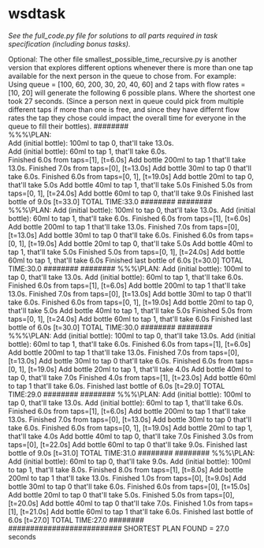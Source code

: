 # wsdtask

*See the full_code.py file for solutions to all parts required in task specification (including bonus tasks).*

Optional:
The other file smallest_possible_time_recursive.py is another version that explores different options whenever there is more than one tap available for the next person in the queue to chose from.
For example:
Using queue = [100, 60, 200, 30, 20, 40, 60] and 2 taps with flow rates = [10, 20] will generate the following 6 possible plans.
Where the shortest one took 27 seconds. (Since a person next in queue could pick from multiple different taps if more than one is free, and since they have differnt flow rates the tap they chose could impact the overall time for everyone in the queue to fill their bottles).
########  
\%\%\%\PLAN:   
Add (initial bottle): 100ml to tap 0, that'll take 13.0s.  
Add (initial bottle): 60ml to tap 1, that'll take 6.0s.  
Finished 6.0s from taps=[1], [t=6.0s]
Add bottle 200ml to tap 1 that'll take 13.0s.
Finished 7.0s from taps=[0], [t=13.0s]
Add bottle 30ml to tap 0 that'll take 6.0s.
Finished 6.0s from taps=[0, 1], [t=19.0s]
Add bottle 20ml to tap 0, that'll take 5.0s
Add bottle 40ml to tap 1, that'll take 5.0s
Finished 5.0s from taps=[0, 1], [t=24.0s]
Add bottle 60ml to tap 0, that'll take 9.0s
Finished last bottle of 9.0s [t=33.0]
 TOTAL TIME:33.0
########
########
\%\%\%\PLAN: 
Add (initial bottle): 100ml to tap 0, that'll take 13.0s.
Add (initial bottle): 60ml to tap 1, that'll take 6.0s.
Finished 6.0s from taps=[1], [t=6.0s]
Add bottle 200ml to tap 1 that'll take 13.0s.
Finished 7.0s from taps=[0], [t=13.0s]
Add bottle 30ml to tap 0 that'll take 6.0s.
Finished 6.0s from taps=[0, 1], [t=19.0s]
Add bottle 20ml to tap 0, that'll take 5.0s
Add bottle 40ml to tap 1, that'll take 5.0s
Finished 5.0s from taps=[0, 1], [t=24.0s]
Add bottle 60ml to tap 1, that'll take 6.0s
Finished last bottle of 6.0s [t=30.0]
 TOTAL TIME:30.0
########
########
\%\%\%\PLAN: 
Add (initial bottle): 100ml to tap 0, that'll take 13.0s.
Add (initial bottle): 60ml to tap 1, that'll take 6.0s.
Finished 6.0s from taps=[1], [t=6.0s]
Add bottle 200ml to tap 1 that'll take 13.0s.
Finished 7.0s from taps=[0], [t=13.0s]
Add bottle 30ml to tap 0 that'll take 6.0s.
Finished 6.0s from taps=[0, 1], [t=19.0s]
Add bottle 20ml to tap 0, that'll take 5.0s
Add bottle 40ml to tap 1, that'll take 5.0s
Finished 5.0s from taps=[0, 1], [t=24.0s]
Add bottle 60ml to tap 1, that'll take 6.0s
Finished last bottle of 6.0s [t=30.0]
 TOTAL TIME:30.0
########
########
\%\%\%\PLAN: 
Add (initial bottle): 100ml to tap 0, that'll take 13.0s.
Add (initial bottle): 60ml to tap 1, that'll take 6.0s.
Finished 6.0s from taps=[1], [t=6.0s]
Add bottle 200ml to tap 1 that'll take 13.0s.
Finished 7.0s from taps=[0], [t=13.0s]
Add bottle 30ml to tap 0 that'll take 6.0s.
Finished 6.0s from taps=[0, 1], [t=19.0s]
Add bottle 20ml to tap 1, that'll take 4.0s
Add bottle 40ml to tap 0, that'll take 7.0s
Finished 4.0s from taps=[1], [t=23.0s]
Add bottle 60ml to tap 1 that'll take 6.0s.
Finished last bottle of 6.0s [t=29.0]
 TOTAL TIME:29.0
########
########
\%\%\%\PLAN: 
Add (initial bottle): 100ml to tap 0, that'll take 13.0s.
Add (initial bottle): 60ml to tap 1, that'll take 6.0s.
Finished 6.0s from taps=[1], [t=6.0s]
Add bottle 200ml to tap 1 that'll take 13.0s.
Finished 7.0s from taps=[0], [t=13.0s]
Add bottle 30ml to tap 0 that'll take 6.0s.
Finished 6.0s from taps=[0, 1], [t=19.0s]
Add bottle 20ml to tap 1, that'll take 4.0s
Add bottle 40ml to tap 0, that'll take 7.0s
Finished 3.0s from taps=[0], [t=22.0s]
Add bottle 60ml to tap 0 that'll take 9.0s.
Finished last bottle of 9.0s [t=31.0]
 TOTAL TIME:31.0
########
########
\%\%\%\PLAN: 
Add (initial bottle): 60ml to tap 0, that'll take 9.0s.
Add (initial bottle): 100ml to tap 1, that'll take 8.0s.
Finished 8.0s from taps=[1], [t=8.0s]
Add bottle 200ml to tap 1 that'll take 13.0s.
Finished 1.0s from taps=[0], [t=9.0s]
Add bottle 30ml to tap 0 that'll take 6.0s.
Finished 6.0s from taps=[0], [t=15.0s]
Add bottle 20ml to tap 0 that'll take 5.0s.
Finished 5.0s from taps=[0], [t=20.0s]
Add bottle 40ml to tap 0 that'll take 7.0s.
Finished 1.0s from taps=[1], [t=21.0s]
Add bottle 60ml to tap 1 that'll take 6.0s.
Finished last bottle of 6.0s [t=27.0]
 TOTAL TIME:27.0
########
########################## SHORTEST PLAN FOUND = 27.0 seconds
